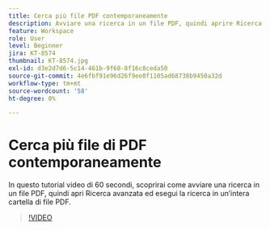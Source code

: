 ```yaml
---
title: Cerca più file PDF contemporaneamente
description: Avviare una ricerca in un file PDF, quindi aprire Ricerca avanzata ed eseguire la ricerca in un'intera cartella di file PDF
feature: Workspace
role: User
level: Beginner
jira: KT-8574
thumbnail: KT-8574.jpg
exl-id: d3e2d7d6-5c14-461b-9f68-8f16c8ceda50
source-git-commit: 4e6fbf91e96d26f9ee8f1105ad68738b9450a32d
workflow-type: tm+mt
source-wordcount: '58'
ht-degree: 0%

---
```


# Cerca più file di PDF contemporaneamente

In questo tutorial video di 60 secondi, scoprirai come avviare una ricerca in un file PDF, quindi apri Ricerca avanzata ed esegui la ricerca in un’intera cartella di file PDF.

>[!VIDEO](https://video.tv.adobe.com/v/3409471?quality=12&learn=on&hidetitle=true&captions=ita)
